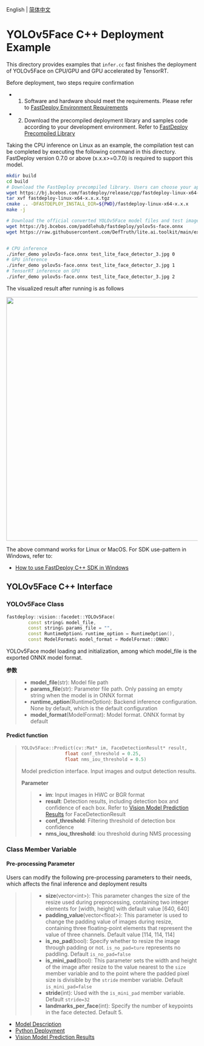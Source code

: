English | [简体中文](README_CN.md)
# YOLOv5Face C++ Deployment Example

This directory provides examples that `infer.cc` fast finishes the deployment of YOLOv5Face on CPU/GPU and GPU accelerated by TensorRT.

Before deployment, two steps require confirmation

- 1. Software and hardware should meet the requirements. Please refer to [FastDeploy Environment Requirements](../../../../../docs/cn/build_and_install/download_prebuilt_libraries.md)  
- 2. Download the precompiled deployment library and samples code according to your development environment. Refer to [FastDeploy Precompiled Library](../../../../../docs/cn/build_and_install/download_prebuilt_libraries.md)

Taking the CPU inference on Linux as an example, the compilation test can be completed by executing the following command in this directory. FastDeploy version 0.7.0 or above (x.x.x>=0.7.0) is required to support this model.

```bash
mkdir build
cd build
# Download the FastDeploy precompiled library. Users can choose your appropriate version in the `FastDeploy Precompiled Library` mentioned above 
wget https://bj.bcebos.com/fastdeploy/release/cpp/fastdeploy-linux-x64-x.x.x.tgz
tar xvf fastdeploy-linux-x64-x.x.x.tgz
cmake .. -DFASTDEPLOY_INSTALL_DIR=${PWD}/fastdeploy-linux-x64-x.x.x
make -j

# Download the official converted YOLOv5Face model files and test images 
wget https://bj.bcebos.com/paddlehub/fastdeploy/yolov5s-face.onnx
wget https://raw.githubusercontent.com/DefTruth/lite.ai.toolkit/main/examples/lite/resources/test_lite_face_detector_3.jpg


# CPU inference
./infer_demo yolov5s-face.onnx test_lite_face_detector_3.jpg 0
# GPU inference
./infer_demo yolov5s-face.onnx test_lite_face_detector_3.jpg 1
# TensorRT inference on GPU
./infer_demo yolov5s-face.onnx test_lite_face_detector_3.jpg 2
```

The visualized result after running is as follows

<img width="640" src="https://user-images.githubusercontent.com/67993288/184301839-a29aefae-16c9-4196-bf9d-9c6cf694f02d.jpg">

The above command works for Linux or MacOS. For SDK use-pattern in Windows, refer to:
- [How to use FastDeploy C++ SDK in Windows](../../../../../docs/cn/faq/use_sdk_on_windows.md)

## YOLOv5Face C++ Interface 

### YOLOv5Face Class

```c++
fastdeploy::vision::facedet::YOLOv5Face(
        const string& model_file,
        const string& params_file = "",
        const RuntimeOption& runtime_option = RuntimeOption(),
        const ModelFormat& model_format = ModelFormat::ONNX)
```

YOLOv5Face model loading and initialization, among which model_file is the exported ONNX model format.

**参数**

> * **model_file**(str): Model file path 
> * **params_file**(str): Parameter file path. Only passing an empty string when the model is in ONNX format
> * **runtime_option**(RuntimeOption): Backend inference configuration. None by default, which is the default configuration
> * **model_format**(ModelFormat): Model format. ONNX format by default

#### Predict function

> ```c++
> YOLOv5Face::Predict(cv::Mat* im, FaceDetectionResult* result,
>                 float conf_threshold = 0.25,
>                 float nms_iou_threshold = 0.5)
> ```
>
> Model prediction interface. Input images and output detection results.
>
> **Parameter**
>
> > * **im**: Input images in HWC or BGR format
> > * **result**: Detection results, including detection box and confidence of each box. Refer to [Vision Model Prediction Results](../../../../../docs/api/vision_results/) for FaceDetectionResult
> > * **conf_threshold**: Filtering threshold of detection box confidence
> > * **nms_iou_threshold**: iou threshold during NMS processing

### Class Member Variable
#### Pre-processing Parameter
Users can modify the following pre-processing parameters to their needs, which affects the final inference and deployment results

> > * **size**(vector&lt;int&gt;): This parameter changes the size of the resize used during preprocessing, containing two integer elements for [width, height] with default value [640, 640]
> > * **padding_value**(vector&lt;float&gt;): This parameter is used to change the padding value of images during resize, containing three floating-point elements that represent the value of three channels. Default value [114, 114, 114]
> > * **is_no_pad**(bool): Specify whether to resize the image through padding or not. `is_no_pad=ture` represents no paddling. Default `is_no_pad=false`
> > * **is_mini_pad**(bool): This parameter sets the width and height of the image after resize to the value nearest to the `size` member variable and to the point where the padded pixel size is divisible by the `stride` member variable. Default `is_mini_pad=false`
> > * **stride**(int): Used with the `is_mini_pad` member variable. Default `stride=32`
> > * **landmarks_per_face**(int): Specify the number of keypoints in the face detected. Default 5.

- [Model Description](../../)
- [Python Deployment](../python)
- [Vision Model Prediction Results](../../../../../docs/api/vision_results/)
